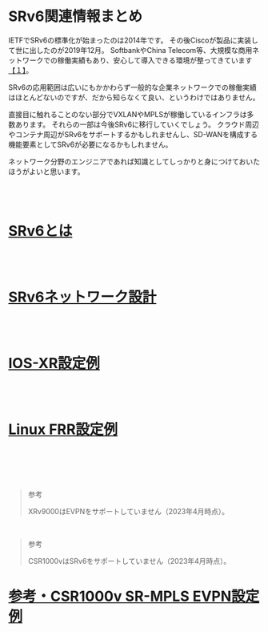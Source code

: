 # SRv6関連情報まとめ

IETFでSRv6の標準化が始まったのは2014年です。
その後Ciscoが製品に実装して世に出したのが2019年12月。
SoftbankやChina Telecom等、大規模な商用ネットワークでの稼働実績もあり、安心して導入できる環境が整ってきています[【１】][draft-matsushima-spring-srv6-deployment-status-15.txt]。

[draft-matsushima-spring-srv6-deployment-status-15.txt]: https://www.ietf.org/archive/id/draft-matsushima-spring-srv6-deployment-status-15.txt

SRv6の応用範囲は広いにもかかわらず一般的な企業ネットワークでの稼働実績はほとんどないのですが、だから知らなくて良い、というわけではありません。

直接目に触れることのない部分でVXLANやMPLSが稼働しているインフラは多数あります。
それらの一部は今後SRv6に移行していくでしょう。
クラウド周辺やコンテナ周辺がSRv6をサポートするかもしれませんし、SD-WANを構成する機能要素としてSRv6が必要になるかもしれません。

ネットワーク分野のエンジニアであれば知識としてしっかりと身につけておいたほうがよいと思います。

<br><br>

# [SRv6とは](doc/README.md)

<br><br>

# [SRv6ネットワーク設計](design/README.md)

<br><br>

# [IOS-XR設定例](iosxr_config/README.md)

<br><br>

# [Linux FRR設定例](frr_config/README.md)


<br><br><br><br>

> 参考
>
> XRv9000はEVPNをサポートしていません（2023年4月時点）。

<br>

> 参考
>
> CSR1000vはSRv6をサポートしていません（2023年4月時点）。

# [参考・CSR1000v SR-MPLS EVPN設定例](iosxe_config/README.mpls_evpn.md)


<!--
GoBMP

https://github.com/sbezverk/gobmp


apt -y install golang-go
apt -y install make

git clone https://github.com/sbezverk/gobmp
cd   gobmp
make gobmp

bin/gobmp --source-port=5050 --destination-port=5050 --dump=console --intercept=false

IOS-XEの場合
!
router bgp 65002
 bmp server 1
  address 10.1.0.100 port-number 5050
  initial-delay 30
  activate
 exit-bmp-server-mode
 !
!

IOS-XRの場合
!
router bgp 65001
 !
  neighbor 2001:db8::3
   remote-as 65001
   bmp-activate server 1
  neighbor 2001:db8::4
   remote-as 65001
   bmp-activate server 1
 !

!
bmp server 1
 host 2001:db8:0:100::2 port 5050
 initial-delay 30
!


-->